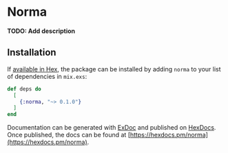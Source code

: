 # Norma

**TODO: Add description**

## Installation

If [available in Hex](https://hex.pm/docs/publish), the package can be installed
by adding `norma` to your list of dependencies in `mix.exs`:

```elixir
def deps do
  [
    {:norma, "~> 0.1.0"}
  ]
end
```

Documentation can be generated with [ExDoc](https://github.com/elixir-lang/ex_doc)
and published on [HexDocs](https://hexdocs.pm). Once published, the docs can
be found at [https://hexdocs.pm/norma](https://hexdocs.pm/norma).

